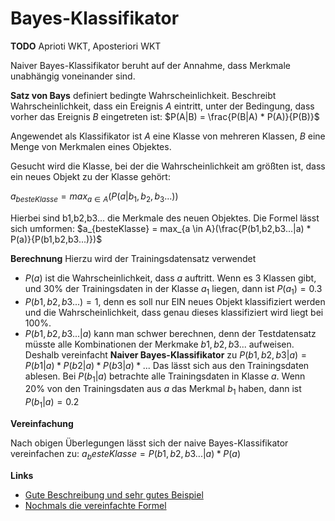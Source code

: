 # Bayes-Klassifikator

__TODO__ Aprioti WKT, Aposteriori WKT

Naiver Bayes-Klassifikator beruht auf der Annahme, dass Merkmale unabhängig voneinander sind.

__Satz von Bays__ definiert bedingte Wahrscheinlichkeit. Beschreibt Wahrscheinlichkeit,
dass ein Ereignis $A$ eintritt, unter der Bedingung, dass vorher das Ereignis $B$
eingetreten ist:
$P(A|B) = \frac{P(B|A) * P(A)}{P(B)}$

Angewendet als Klassifikator ist $A$ eine Klasse von mehreren Klassen,
$B$ eine Menge von Merkmalen eines Objektes.

Gesucht wird die Klasse, bei der die Wahrscheinlichkeit am größten ist,
dass ein neues Objekt zu der Klasse gehört:

$a_{besteKlasse} = max_{a \in A}(P(a|b_1,b_2,b_3...))$

Hierbei sind b1,b2,b3... die Merkmale des neuen Objektes. Die Formel lässt sich umformen:
$a_{besteKlasse} =  max_{a \in A}(\frac{P(b1,b2,b3...|a) * P(a)}{P(b1,b2,b3...)})$

__Berechnung__
Hierzu wird der Trainingsdatensatz verwendet
* $P(a)$ ist die Wahrscheinlichkeit, dass $a$ auftritt. Wenn es 3 Klassen gibt, und 30% der Trainingsdaten in der Klasse $a_1$ liegen, dann ist $P(a_1) = 0.3$
* $P(b1,b2,b3...) = 1$, denn es soll nur EIN neues Objekt klassifiziert werden und die Wahrscheinlichkeit, dass genau dieses klassifiziert wird liegt bei 100%.
* $P(b1,b2,b3...|a)$ kann man schwer berechnen, denn der Testdatensatz müsste alle Kombinationen der Merkmake $b1,b2,b3...$ aufweisen. Deshalb vereinfacht
__Naiver Bayes-Klassifikator__ zu $P(b1,b2,b3|a) = P(b1|a)*P(b2|a)*P(b3|a)*...$
Das lässt sich aus den Trainingsdaten ablesen. Bei $P(b_1|a)$ betrachte alle Trainingsdaten in Klasse $a$. Wenn 20% von den Trainingsdaten aus $a$ das Merkmal $b_1$ haben, dann ist $P(b_1|a) = 0.2$

__Vereinfachung__

Nach obigen Überlegungen lässt sich der naive Bayes-Klassifikator vereinfachen zu: $a_besteKlasse = P(b1,b2,b3...|a) * P(a)$

__Links__
* [Gute Beschreibung und sehr gutes Beispiel](1)
* [Nochmals die vereinfachte Formel](2)

[1]:http://his.anthropomatik.kit.edu/users/loesch/LaborWissRepr-DHBW-KA-2011WS/downloads/Repetition-Naive_Bayesian_Networks.pdf
[2]:http://optiv.de/Methoden/KlassMet/index.htm?9
